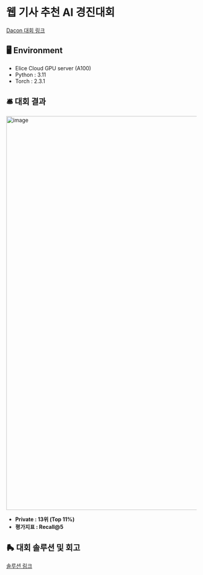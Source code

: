 # 웹 기사 추천 AI 경진대회

[Dacon 대회 링크](https://dacon.io/competitions/official/236290/overview/description)

## 🖥️ Environment
* Elice Cloud GPU server (A100)
* Python : 3.11
* Torch : 2.3.1


## 🛎️ 대회 결과 

<img width="1040" alt="image" src="https://github.com/user-attachments/assets/99fc9c27-4741-4be8-b2b2-1e138dc36771">

* **Private : 13위 (Top 11%)**
* **평가지표 : Recall@5**

## 🛼 대회 솔루션 및 회고

[솔루션 링크](https://jungsiroo.github.io/devlife/2024-10-26-article-recsys/)
